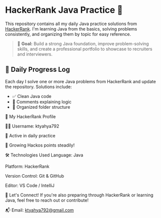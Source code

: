 # HackerRank Java Practice 🚀

This repository contains all my daily Java practice solutions from [HackerRank]([https://www.hackerrank.com/ktyahya792/hackos](https://drive.google.com/file/d/1KcunP9F4i50_lP3BJ1lT-jCJKevFWXdn/view?usp=sharing)). I'm learning Java from the basics, solving problems consistently, and organizing them by topic for easy reference.

> 📌 **Goal:** Build a strong Java foundation, improve problem-solving skills, and create a professional portfolio to showcase to recruiters and interviewers.


## 📅 Daily Progress Log

Each day I solve one or more Java problems from HackerRank and update the repository. Solutions include:
- ✅ Clean Java code
- 📝 Comments explaining logic
- 📂 Organized folder structure

🔗 My HackerRank Profile

👨‍💻 Username: ktyahya792

🌟 Active in daily practice

🧠 Growing Hackos points steadily!

🛠️ Technologies Used
Language: Java

Platform: HackerRank

Version Control: Git & GitHub

Editor: VS Code / IntelliJ

🤝 Let's Connect!
If you're also preparing through HackerRank or learning Java, feel free to reach out or contribute!

📬 Email: ktyahya792@gmail.com
